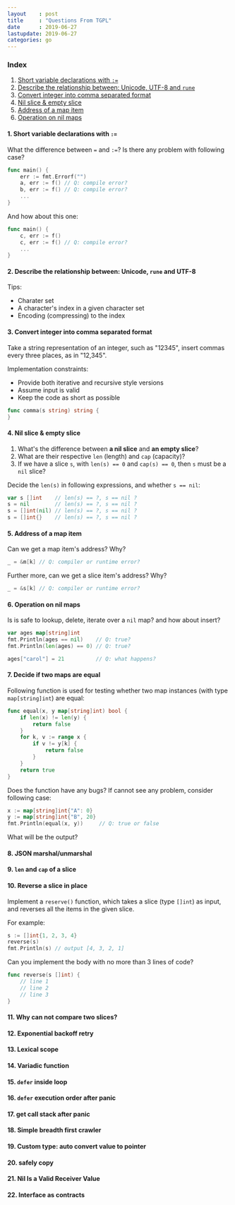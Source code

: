 ```yaml
---
layout    : post
title     : "Questions From TGPL"
date      : 2019-06-27
lastupdate: 2019-06-27
categories: go
---
```


### Index

1. [Short variable declarations with `:=`](#q1)
2. [Describe the relationship between: Unicode, UTF-8 and `rune`](#q2)
3. [Convert integer into comma separated format](#q3)
4. [Nil slice & empty slice](#q4)
5. [Address of a map item](#q5)
6. [Operation on nil maps](#q6)


<a name="q1"></a>

#### 1. Short variable declarations with `:=`

What the difference between `=` and `:=`? Is there any problem with following case?

```go
func main() {
	err := fmt.Errorf("")
	a, err := f() // Q: compile error?
	b, err := f() // Q: compile error?
	...
}
```

And how about this one:

```go
func main() {
	c, err := f()
	c, err := f() // Q: compile error?
	...
}
```

<a name="q2"></a>

#### 2. Describe the relationship between: Unicode, `rune` and UTF-8

Tips:

* Charater set
* A character's index in a given character set
* Encoding (compressing) to the index

<a name="q3"></a>

#### 3. Convert integer into comma separated format

Take a string representation of an
integer, such as "12345", insert commas every three places, as in "12,345".

Implementation constraints:

* Provide both iterative and recursive style versions
* Assume input is valid
* Keep the code as short as possible

```go
func comma(s string) string {
}
```

<a name="q4"></a>

#### 4. Nil slice & empty slice

1. What's the difference between **a nil slice** and **an empty slice**?
1. What are their respective `len` (length) and `cap` (capacity)?
1. If we have a slice `s`, with `len(s) == 0` and `cap(s) == 0`, then `s` must
   be a `nil` slice?

Decide the `len(s)` in following expressions, and whether `s == nil`: 

```go
var s []int    // len(s) == ?, s == nil ?
s = nil        // len(s) == ?, s == nil ?
s = []int(nil) // len(s) == ?, s == nil ?
s = []int{}    // len(s) == ?, s == nil ?
```

<a name="q5"></a>

#### 5. Address of a map item

Can we get a map item's address? Why?

```go
_ = &m[k] // Q: compiler or runtime error?
```

Further more, can we get a slice item's address? Why?

```go
_ = &s[k] // Q: compiler or runtime error?
```

<a name="q6"></a>

#### 6. Operation on nil maps

Is is safe to lookup, delete, iterate over a `nil` map? and how about insert?

```go
var ages map[string]int
fmt.Println(ages == nil)    // Q: true?
fmt.Println(len(ages) == 0) // Q: true?

ages["carol"] = 21          // Q: what happens?
```

<a name="q7"></a>

#### 7. Decide if two maps are equal

Following function is used for testing whether two map instances (with type
`map[string]int`) are equal:

```go
func equal(x, y map[string]int) bool {
	if len(x) != len(y) {
		return false
	}
	for k, v := range x {
		if v != y[k] {
			return false
		}
	}
	return true
}
```

Does the function have any bugs? If cannot see any problem, consider
following case:

```go
x := map[string]int{"A": 0}
y := map[string]int{"B", 20}
fmt.Println(equal(x, y))     // Q: true or false
```

What will be the output?

#### 8. JSON marshal/unmarshal

#### 9. `len` and `cap` of a slice

#### 10. Reverse a slice in place

Implement a `reserve()` function, which takes a slice (type `[]int`) as input,
and reverses all the items in the given slice.

For example:

```go
s := []int{1, 2, 3, 4}
reverse(s)
fmt.Println(s) // output [4, 3, 2, 1]
```

Can you implement the body with no more than 3 lines of code?

```go
func reverse(s []int) {
    // line 1
    // line 2
    // line 3
}
```


#### 11. Why can not compare two slices?

#### 12. Exponential backoff retry

#### 13. Lexical scope

#### 14. Variadic function

#### 15. `defer` inside loop


#### 16. `defer` execution order after panic

#### 17. get call stack after panic

#### 18. Simple breadth first crawler

#### 19. Custom type: auto convert value to pointer


#### 20. safely copy

#### 21. Nil Is a Valid Receiver Value

#### 22. Interface as contracts

